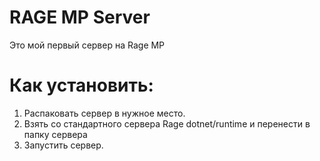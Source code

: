 # RAGE MP Server
Это мой первый сервер на Rage MP
# Как установить:
1. Распаковать сервер в нужное место.
2. Взять со стандартного сервера Rage dotnet/runtime и перенести в папку сервера
3. Запустить сервер.
